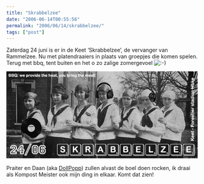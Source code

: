 ```yaml
---
title: "Skrabbelzee"
date: "2006-06-14T00:55:56"
permalink: "2006/06/14/skrabbelzee/"
tags: ["post"]
---
```

Zaterdag 24 juni is er in de Keet ‘Skrabbelzee’, de vervanger van Rammelzee. Nu met platendraaiers in plaats van groepjes die komen spelen. Terug met bbq, tent buiten en het o zo zalige zomergevoel ![:-)](http://www.donebysimon.be/blog/wp-includes/images/smilies/icon_smile.gif)

![Skrabbelzee](/images/blog/2006/06/skrabbelzee_small.jpg)

Praiter en Daan (aka [DollPopp](http://www.dollpopp.be/ "http://www.dollpopp.be/")) zullen alvast de boel doen rocken, ik draai als Kompost Meister ook mijn ding in elkaar. Komt dat zien!

